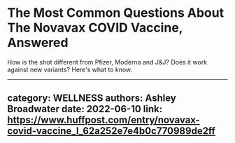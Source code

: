 # The Most Common Questions About The Novavax COVID Vaccine, Answered

How is the shot different from Pfizer, Moderna and J&J? Does it work against new variants? Here's what to know.

---
category: WELLNESS
authors: Ashley Broadwater
date: 2022-06-10
link: https://www.huffpost.com/entry/novavax-covid-vaccine_l_62a252e7e4b0c770989de2ff
---
